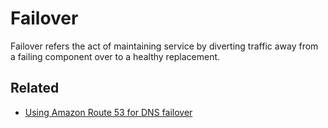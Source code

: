 # Failover

Failover refers the act of maintaining service by diverting traffic away from a failing component over to a healthy replacement.

## Related

* [Using Amazon Route 53 for DNS failover](http://aws.amazon.com/about-aws/whats-new/2013/02/11/announcing-dns-failover-for-route-53/)